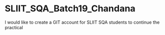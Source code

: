 # SLIIT_SQA_Batch19_Chandana
I would like to create a GIT account for SLIIT SQA students to continue the practical

